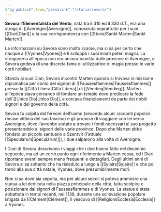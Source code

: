 ```yaml
---
{"dg-publish":true,"permalink":"/storia/sevora/"}
---
```


**Sevora l'Elementalista del Vento**, nata tra il 310 ed il 330 d.T., era una strega di [[Averoigne\|Averoigne]], conosciuta soprattutto per i suoi [[Diari\|Diari]] e la sua corrispondenza con [[Storia/Sankt Marten\|Sankt Marten]]. 

Le informazioni su Sevora sono molto scarse, ma si sa per certo che nacque a [[Vyones\|Vyones]] e lì sviluppò i suoi innati poteri magici. La stregoneria all'epoca non era ancora bandita dalle province di Averoigne, e Sevora godeva di una discreta fama di utilizzatrice di magia presso le varie corti nobiliari. 

Stando ai suoi Diari, Sevora incontrò Marten quando si trovava in missione diplomatica per conto dei signori di [[Faussesflammes\|Faussesflammes]] presso la [[Città Libera\|Città Libera]] di [[Vendieg\|Vendieg]]. Marten all'epoca stava cercando di fondare un tempio dove predicare la fede dell'[[Unico Dio\|Unico Dio]], e cercava finanziamenti da parte dei nobili signori e del governo della città. 

Sevora fu colpita dal fervore dell'uomo (secondo alcuni racconti popolari rimase vittima del suo fascino) e gli propose di viaggiare con lei verso Averoigne, dove l'avrebbe aiutato a trovare i fondi necessari al suo progetto presentandolo ai signori delle varie province. Dopo che Marten ebbe fondato un piccolo santuario a Szentvit (l'attuale [[Specularum\|Specularum]]), i due salparono alla volta di Averoigne. 

I Diari di Sevora descrivono i viaggi che i due hanno fatto nel decennio seguente, ma ad un certo punto ogni riferimento a Marten cessa, ed i Diari riportano eventi sempre meno frequenti e dettagliati. Degli ultimi anni di Sevora si sa soltanto che ha risieduto a lungo a [[Sylaire\|Sylaire]] e che poi tornò alla sua città natale, Vyones, dove presumibilmente morì. 

Non si sa dove sia sepolta, ma per alcuni secoli si poteva ammirare una statua a lei dedicata nella piazza principale della città, fatta scolpire e posizionare dai signori di Faussesflammes e di Vyones. La statua è stata abbattuta in tempi recenti, nel 1139, durante una sollevazione popolare istigata da [[Clément\|Clément]], il vescovo di [[Religioni/Ecclesia\|Ecclesia]] a Vyones. 